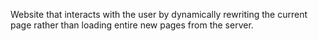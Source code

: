 Website that interacts with the user by dynamically rewriting the current page rather than loading entire new pages from the server.